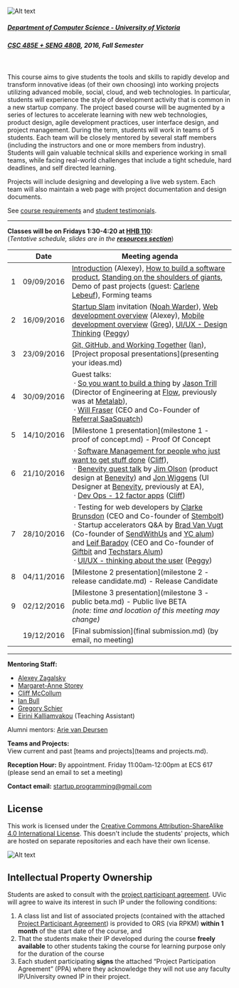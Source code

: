 ![Alt text](images/logo.png)

##### [Department of Computer Science - University of Victoria](http://www.csc.uvic.ca/)
##### [CSC 485E + SENG 480B](https://heat.csc.uvic.ca/coview/outline/2016/Fall/CSC/485E), 2016, Fall Semester
<br>

This course aims to give students the tools and skills to rapidly develop and transform innovative ideas (of their own choosing) into working projects utilizing advanced mobile, social, cloud, and web technologies. In particular, students will experience the style of development activity that is common in a new startup company. The project based course will be augmented by a series of lectures to accelerate learning with new web technologies, product design, agile development practices, user interface design, and project management. During the term, students will work in teams of 5 students. Each team will be closely mentored by several staff members (including the instructors and one or more members from industry). Students will gain valuable technical skills and experience working in small teams, while facing real-world challenges that include a tight schedule, hard deadlines, and self directed learning.

Projects will include designing and developing a live web system. Each team will also maintain a web page with project documentation and design documents.

See [course requirements](requirements.md) and [student testimonials](testimonials.md).

---

**Classes will be on Fridays 1:30-4:20 at [HHB 110](http://www.uvic.ca/home/about/campus-info/maps/maps/hhb.php):**  
(*Tentative schedule, slides are in the [**resources section**](resources)*)


| | Date | Meeting agenda |
| ---:| ---------- | -------------- |
| 1 | 09/09/2016 | [Introduction](https://speakerdeck.com/alexeyza/welcome-to-startup-programming-course-fall-2016) (Alexey), [How to build a software product](https://speakerdeck.com/alexeyza/how-to-build-a-software-product), [Standing on the shoulders of giants](http://prezi.com/mkn6azkr8kqt/standing-on-the-shoulders-of-giants-v4/), Demo of past projects (guest: [Carlene Lebeuf](http://clebeuf.github.io/)), Forming teams |
| 2 | 16/09/2016 | [Startup Slam](http://www.startupslam.io/) invitation ([Noah Warder](https://angel.co/noah-warder)), [Web development overview](https://speakerdeck.com/alexeyza/web-development-overview-2016) (Alexey), [Mobile development overview](https://docs.google.com/presentation/d/1kROO3-EDVNjYDe02Xf7GPpNwFz1XN5ZwfNmVbje-Zys) ([Greg](http://schier.co/)), [UI/UX - Design Thinking](resources/design_thinking2016.pdf?raw=true) ([Peggy](https://margaretannestorey.wordpress.com/)) |
| 3 | 23/09/2016 | [Git, GitHub, and Working Together](http://github.eclipsesource.com/introduction_to_git/) ([Ian](http://ianbull.com/)), [Project proposal presentations](presenting your ideas.md) |
| 4 | 30/09/2016 | Guest talks:<br>&nbsp;·&nbsp;[So you want to build a thing](http://so-you-want-to-build-a-thing.surge.sh) by [Jason Trill](http://jjt.io/) (Director of Engineering at [Flow](https://www.getflow.com/), previously was at [Metalab](http://metalab.co/)),<br>&nbsp;·&nbsp;[Will Fraser](https://twitter.com/getfraser) (CEO and Co-Founder of [Referral SaaSquatch](https://www.referralsaasquatch.com)) |
| 5 | 14/10/2016 | [Milestone 1 presentation](milestone 1 - proof of concept.md) - Proof Of Concept |
| 6 | 21/10/2016 | &nbsp;·&nbsp;[Software Management for people who just want to get stuff done](http://www.slideshare.net/cliffmcc/software-managementfor-people-who-just-want-to-get-stuff-done) ([Cliff](https://ca.linkedin.com/in/cliffmccollum)),<br>&nbsp;·&nbsp;[Benevity guest talk](resources/benevity_guest_talk.pdf?raw=true) by [Jim Olson](http://islandsofno.ca/about.html) (product design at [Benevity](http://www.benevity.com/)) and [Jon Wiggens](https://twitter.com/jonwiggens) (UI Designer at [Benevity](http://www.benevity.com/), previously at EA),<br>&nbsp;·&nbsp;[Dev Ops - 12 factor apps](resources/devops_12_factor_apps.pdf?raw=true) ([Cliff](https://ca.linkedin.com/in/cliffmccollum)) |
| 7 | 28/10/2016 | &nbsp;·&nbsp;Testing for web developers by [Clarke Brunsdon](https://twitter.com/cbrunsdon) (CEO and Co-founder of [Stembolt](https://stembolt.com))<br>&nbsp;·&nbsp;Startup accelerators Q&A by [Brad Van Vugt](https://twitter.com/bvanvugt) (Co-founder of [SendWithUs](https://www.sendwithus.com/) and [YC alum](https://www.ycombinator.com/)) and [Leif Baradoy](http://www.leifb.com/) (CEO and Co-founder of [Giftbit](https://www.giftbit.com/) and [Techstars Alum](http://www.techstars.com/))<br>&nbsp;·&nbsp;[UI/UX - thinking about the user](resources/ui_ux_thinking_about_the_user.pdf?raw=true) ([Peggy](https://margaretannestorey.wordpress.com/)) |
| 8 | 04/11/2016 | [Milestone 2 presentation](milestone 2 - release candidate.md) - Release Candidate |
| 9 | 02/12/2016 | [Milestone 3 presentation](milestone 3 - public beta.md) - Public live BETA<br>*(note: time and location of this meeting may change)* |
| | 19/12/2016 | [Final submission](final submission.md) (by email, no meeting)

---

**Mentoring Staff:**

- [Alexey Zagalsky](http://alexeyza.com/)
- [Margaret-Anne Storey](https://margaretannestorey.wordpress.com/)
- [Cliff McCollum](https://ca.linkedin.com/in/cliffmccollum)
- [Ian Bull](http://ianbull.com/)
- [Gregory Schier](http://schier.co/)
- [Eirini Kalliamvakou](http://thesegalgroup.org/people/eirini-kalliamvakou/) (Teaching Assistant)

Alumni mentors: [Arie van Deursen](http://www.st.ewi.tudelft.nl/~arie/)

**Teams and Projects:**  
View current and past [teams and projects](teams and projects.md).

**Reception Hour:** By appointment. Friday 11:00am-12:00pm at ECS 617 (please send an email to set a meeting) 

**Contact email:** [startup.programming@gmail.com](mailto:startup.programming@gmail.com)


## License
This work is licensed under the [Creative Commons Attribution-ShareAlike 4.0 International License](http://creativecommons.org/licenses/by-sa/4.0/). This doesn't include the students' projects, which are hosted on separate repositories and each have their own license.

![Alt text](https://i.creativecommons.org/l/by-sa/4.0/88x31.png "Creative Commons Attribution-ShareAlike 4.0 International License")

## Intellectual Property Ownership
Students are asked to consult with the [project participant agreement](resources/Project_Participant_Agreement.pdf). UVic will agree to waive its
interest in such IP under the following conditions:

1. A class list and list of associated projects (contained with the attached [Project Participant Agreement](resources/Project_Participant_Agreement.pdf)) is provided to ORS (via RPKM) **within 1 month** of the start date of the course, and
2. That the students make their IP developed during the course **freely available** to other students taking the course for learning purpose only for the duration of the course
3. Each student participating **signs** the attached “Project Participation Agreement” (PPA) where they acknowledge they will not use any faculty IP/University owned IP in their project.
